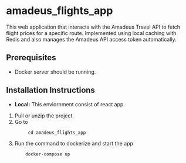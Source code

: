 # amadeus_flights_app

This web application that interacts with the Amadeus Travel API to fetch flight prices for a specific route.
Implemented using local caching with Redis and also manages the Amadeus API access token automatically. 

## Prerequisites

- Docker server should be running.

## Installation Instructions

- **Local:** This enviornment consist of react app.
1. Pull or unzip the project.
2. Go to 
   ```
        cd amadeus_flights_app
   ```
3. Run the command to dockerize and start the app
    ```
        docker-compose up
    ```